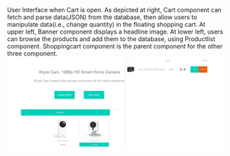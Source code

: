 User Interface when Cart is open. As depicted at right, Cart component can fetch and
parse data(JSON) from the database, then allow users to manipulate data(i.e., change quantity)
in the floating shopping cart. At upper left, Banner component displays a headline image. At
lower left, users can browse the products and add them to the database, using Productlist
component. Shoppingcart component is the parent component for the other three component.
![alt text](https://github.com/aaronwu2017/wyze/blob/master/wyze.png)
